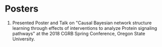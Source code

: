 # Posters
1) Presented Poster and Talk on "Causal Bayesian network structure learning through effects of interventions to analyze Protein signaling pathways" at the 2018 CGRB Spring Conference, Oregon State University.
